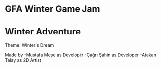 # GFA Winter Game Jam
# Winter Adventure

Theme: Winter's Dream

Made by
  -Mustafa Meşe as Developer
  -Çağrı Şahin as Developer
  -Atakan Talay as 2D Artist
